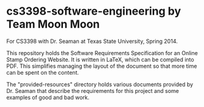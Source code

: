 cs3398-software-engineering by Team Moon Moon
=============================================

For CS3398 with Dr. Seaman at Texas State University, Spring 2014. 

This repository holds the Software Requirements Specification for an Online
Stamp Ordering Website. It is written in LaTeX, which can be compiled into 
PDF. This simplifies managing the layout of the document so that more time 
can be spent on the content.

The "provided-resources" directory holds various documents provided by Dr. 
Seaman that describe the requirements for this project and some examples of 
good and bad work.
